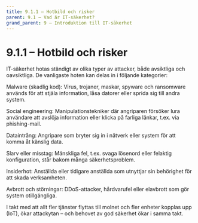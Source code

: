 ```yaml
---
title: 9.1.1 – Hotbild och risker
parent: 9.1 – Vad är IT-säkerhet?
grand_parent: 9 – Introduktion till IT-säkerhet
---
```

# 9.1.1 – Hotbild och risker

IT-säkerhet hotas ständigt av olika typer av attacker, både avsiktliga och oavsiktliga. De vanligaste hoten kan delas in i följande kategorier:

Malware (skadlig kod): Virus, trojaner, maskar, spyware och ransomware används för att stjäla information, låsa datorer eller sprida sig till andra system.

Social engineering: Manipulationstekniker där angriparen försöker lura användare att avslöja information eller klicka på farliga länkar, t.ex. via phishing-mail.

Dataintrång: Angripare som bryter sig in i nätverk eller system för att komma åt känslig data.

Slarv eller misstag: Mänskliga fel, t.ex. svaga lösenord eller felaktig konfiguration, står bakom många säkerhetsproblem.

Insiderhot: Anställda eller tidigare anställda som utnyttjar sin behörighet för att skada verksamheten.

Avbrott och störningar: DDoS-attacker, hårdvarufel eller elavbrott som gör system otillgängliga.

I takt med att allt fler tjänster flyttas till molnet och fler enheter kopplas upp (IoT), ökar attackytan – och behovet av god säkerhet ökar i samma takt.

